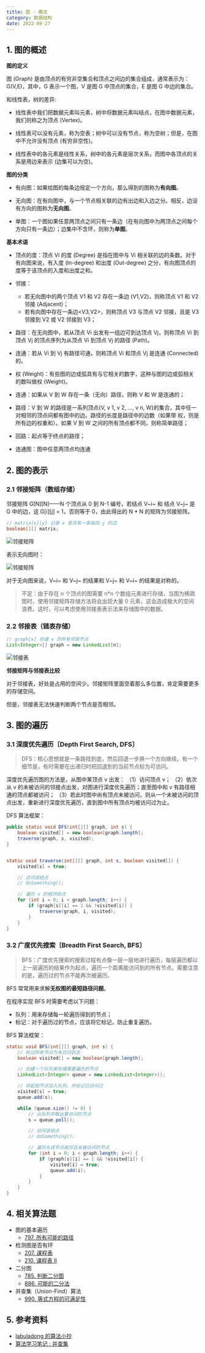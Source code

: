 ```yaml
---
title: 图 - 概览
category: 数据结构
date: 2022-09-27
---
```


## 1. 图的概述

**图的定义**

图 (Graph) 是由顶点的有穷非空集合和顶点之间边的集合组成，通常表示为：G(V,E)，其中，G 表示一个图，V 是图 G 中顶点的集合，E 是图 G 中边的集合。

和线性表，树的差异:

* 线性表中我们把数据元素叫元素，树中将数据元素叫结点，在图中数据元素，我们则称之为顶点 (Vertex)。

* 线性表可以没有元素，称为空表；树中可以没有节点，称为空树；但是，在图中不允许没有顶点 (有穷非空性)。

* 线性表中的各元素是线性关系，树中的各元素是层次关系，而图中各顶点的关系是用边来表示 (边集可以为空)。

**图的分类**

* 有向图：如果给图的每条边规定一个方向，那么得到的图称为**有向图**。

* 无向图：在有向图中，与一个节点相关联的边有出边和入边之分。相反，边没有方向的图称为**无向图**。

* 单图：一个图如果任意两顶点之间只有一条边（在有向图中为两顶点之间每个方向只有一条边）；边集中不含环，则称为**单图**。

**基本术语**

- 顶点的度：顶点 Vi 的度 (Degree) 是指在图中与 Vi 相关联的边的条数。对于有向图来说，有入度 (In-degree) 和出度 (Out-degree) 之分，有向图顶点的度等于该顶点的入度和出度之和。

- 邻接：
  - 若无向图中的两个顶点 V1 和 V2 存在一条边 (V1,V2)，则称顶点 V1 和 V2 邻接 (Adjacent)；
  - 若有向图中存在一条边<V3,V2>，则称顶点 V3 与顶点 V2 邻接，且是 V3 邻接到 V2 或 V2 邻接到 V3；

- 路径：在无向图中，若从顶点 Vi 出发有一组边可到达顶点 Vj，则称顶点 Vi 到顶点 Vj 的顶点序列为从顶点 Vi 到顶点 Vj 的路径 (Path)。

- 连通：若从 Vi 到 Vj 有路径可通，则称顶点 Vi 和顶点 Vj 是连通 (Connected) 的。

- 权 (Weight)：有些图的边或弧具有与它相关的数字，这种与图的边或弧相关的数叫做权 (Weight)。

- 连通：如果从 V 到 W 存在一条（无向）路径，则称 V 和 W 是连通的；

- 路径：V 到 W 的路径是一系列顶点{V, v 1, v 2, …, v n, W}的集合，其中任一对相邻的顶点间都有图中的边。路径的长度是路径中的边数（如果带 权，则是所有边的权重和）。如果 V 到 W 之间的所有顶点都不同，则称简单路径；

- 回路：起点等于终点的路径；

- 连通图：图中任意两顶点均连通

## 2. 图的表示

### 2.1 邻接矩阵（数组存储）

邻接矩阵 G\[N\]\[N\]——N 个顶点从 0 到 N-1 编号，若结点 V~i~ 和 结点 V~j~ 是 G 中的边，这 G\[i\]\[j\] = 1，否则等于 0，由此得出的 N * N 的矩阵为邻接矩阵。

```java
// matrix[x][y] 记录 x 是否有一条指向 y 的边
boolean[][] matrix;
```

![邻接矩阵](https://cdn.staticaly.com/gh/AlexChen68/image-hosting@master/blog/advance/邻接矩阵.png)

表示无向图时：

![邻接矩阵](https://cdn.staticaly.com/gh/AlexChen68/image-hosting@master/blog/advance/邻接矩阵-无向图.png)

对于无向图来说，V~i~ 和 V~j~ 的结果和 V~j~ 和 V~i~ 的结果是对称的。

> 不足：由于存在 n 个顶点的图需要 n*n 个数组元素进行存储，当图为稀疏图时，使用邻接矩阵存储方法将会出现大量 0 元素，这会造成极大的空间浪费。这时，可以考虑使用邻接表表示法来存储图中的数据。

### 2.2 邻接表（链表存储）

```java
// graph[x] 存储 x 的所有邻居节点
List<Integer>[] graph = new LinkedList[n];
```

![邻接表](https://cdn.staticaly.com/gh/AlexChen68/image-hosting@master/blog/advance/邻接表.png)

**邻接矩阵与邻接表比较**

对于邻接表，好处是占用的空间少。邻接矩阵里面空着那么多位置，肯定需要更多的存储空间。

但是，邻接表无法快速判断两个节点是否相邻。

## 3. 图的遍历

### 3.1 深度优先遍历〔Depth First Search, DFS〕

> DFS：核心思想就是一条路找到底，然后回退一步换一个方向继续。有一个细节是，有时需要在出递归时把回退到的当前节点标为可访问。

深度优先遍历图的方法是，从图中某顶点 v 出发：
（1）访问顶点 v；
（2）依次从 v 的未被访问的邻接点出发，对图进行深度优先遍历；直至图中和 v 有路径相通的顶点都被访问；
（3）若此时图中尚有顶点未被访问，则从一个未被访问的顶点出发，重新进行深度优先遍历，直到图中所有顶点均被访问过为止。

DFS 算法框架：

```java
public static void DFS(int[][] graph, int s) {
    boolean visited[] = new boolean[graph.length];
    traverse(graph, s, visited);
}


static void traverse(int[][] graph, int s, boolean visited[]) {
    visited[s] = true;

    // 访问该结点
    // doSomething();

    // 遍历 s 的相邻结点
    for (int i = 0; i < graph.length; i++) {
        if (graph[s][i] == 1 && !visited[i]) {
            traverse(graph, i, visited);
        }
    }
}
```

### 3.2 广度优先搜索〔Breadth First Search, BFS〕

> BFS：广度优先搜索的搜索过程有点像一层一层地进行遍历，每层遍历都以上一层遍历的结果作为起点，遍历一个距离能访问到的所有节点。需要注意的是，遍历过的节点不能再次被遍历。

BFS 常常用来求解**无权图的最短路径问题**。

在程序实现 BFS 时需要考虑以下问题：

- 队列：用来存储每一轮遍历得到的节点；
- 标记：对于遍历过的节点，应该将它标记，防止重复遍历。

BFS 算法框架：

```java
static void BFS(int[][] graph, int s) {
    // 标记所有节点为未访问状态
    boolean visited[] = new boolean[graph.length];

    // 创建一个队列来存储需要遍历的节点
    LinkedList<Integer> queue = new LinkedList<Integer>();

    // 将起始节点加入队列，并标记已访问过
    visited[s] = true;
    queue.add(s);

    while (queue.size() != 0) {
        // 从队列中取出要访问的节点
        s = queue.poll();

        // 访问该结点
        // doSomething();

        // 遍历与该节点相邻且未被访问的节点
        for (int i = 0; i < graph.length; i++) {
            if (graph[s][i] == 1 && !visited[i]) {
                visited[i] = true;
                queue.add(i);
            }
        }
    }
}
```

## 4. 相关算法题

- 图的基本遍历
    - [797. 所有可能的路径](https://leetcode.cn/problems/all-paths-from-source-to-target)
- 检测图是否有环
    - [207. 课程表](https://leetcode.cn/problems/course-schedule/)
    - [210. 课程表 II](https://leetcode.cn/problems/course-schedule-ii/)
- 二分图
    - [785. 判断二分图](https://leetcode.cn/problems/is-graph-bipartite/)
    - [886. 可能的二分法](https://leetcode.cn/problems/possible-bipartition/)
- 并查集（Union-Find）算法
    - [990. 等式方程的可满足性](https://leetcode.cn/problems/satisfiability-of-equality-equations/)

## 5. 参考资料

- [labuladong 的算法小抄](https://labuladong.github.io/algo/di-yi-zhan-da78c/shou-ba-sh-03a72/bing-cha-j-323f3/)
- [算法学习笔记 : 并查集](https://zhuanlan.zhihu.com/p/93647900)
